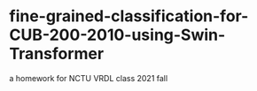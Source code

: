 # fine-grained-classification-for-CUB-200-2010-using-Swin-Transformer
a homework for NCTU VRDL class 2021 fall
